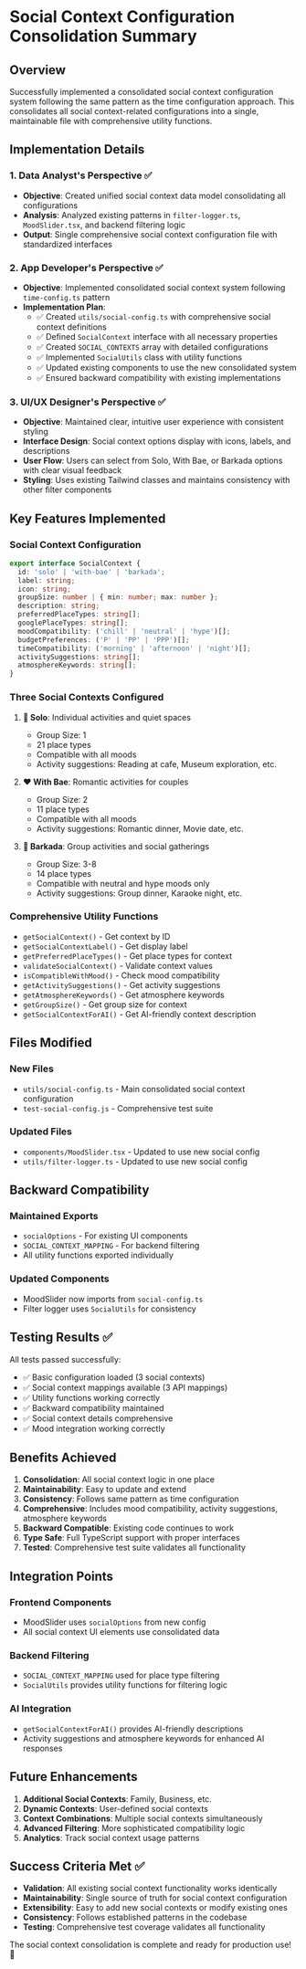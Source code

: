 # Social Context Configuration Consolidation Summary

## Overview
Successfully implemented a consolidated social context configuration system following the same pattern as the time configuration approach. This consolidates all social context-related configurations into a single, maintainable file with comprehensive utility functions.

## Implementation Details

### 1. Data Analyst's Perspective ✅
- **Objective**: Created unified social context data model consolidating all configurations
- **Analysis**: Analyzed existing patterns in `filter-logger.ts`, `MoodSlider.tsx`, and backend filtering logic
- **Output**: Single comprehensive social context configuration file with standardized interfaces

### 2. App Developer's Perspective ✅
- **Objective**: Implemented consolidated social context system following `time-config.ts` pattern
- **Implementation Plan**:
    - ✅ Created `utils/social-config.ts` with comprehensive social context definitions
    - ✅ Defined `SocialContext` interface with all necessary properties
    - ✅ Created `SOCIAL_CONTEXTS` array with detailed configurations
    - ✅ Implemented `SocialUtils` class with utility functions
    - ✅ Updated existing components to use the new consolidated system
    - ✅ Ensured backward compatibility with existing implementations

### 3. UI/UX Designer's Perspective ✅
- **Objective**: Maintained clear, intuitive user experience with consistent styling
- **Interface Design**: Social context options display with icons, labels, and descriptions
- **User Flow**: Users can select from Solo, With Bae, or Barkada options with clear visual feedback
- **Styling**: Uses existing Tailwind classes and maintains consistency with other filter components

## Key Features Implemented

### Social Context Configuration
```typescript
export interface SocialContext {
  id: 'solo' | 'with-bae' | 'barkada';
  label: string;
  icon: string;
  groupSize: number | { min: number; max: number };
  description: string;
  preferredPlaceTypes: string[];
  googlePlaceTypes: string[];
  moodCompatibility: ('chill' | 'neutral' | 'hype')[];
  budgetPreferences: ('P' | 'PP' | 'PPP')[];
  timeCompatibility: ('morning' | 'afternoon' | 'night')[];
  activitySuggestions: string[];
  atmosphereKeywords: string[];
}
```

### Three Social Contexts Configured
1. **🧍 Solo**: Individual activities and quiet spaces
   - Group Size: 1
   - 21 place types
   - Compatible with all moods
   - Activity suggestions: Reading at cafe, Museum exploration, etc.

2. **❤️ With Bae**: Romantic activities for couples
   - Group Size: 2
   - 11 place types
   - Compatible with all moods
   - Activity suggestions: Romantic dinner, Movie date, etc.

3. **🎉 Barkada**: Group activities and social gatherings
   - Group Size: 3-8
   - 14 place types
   - Compatible with neutral and hype moods only
   - Activity suggestions: Group dinner, Karaoke night, etc.

### Comprehensive Utility Functions
- `getSocialContext()` - Get context by ID
- `getSocialContextLabel()` - Get display label
- `getPreferredPlaceTypes()` - Get place types for context
- `validateSocialContext()` - Validate context values
- `isCompatibleWithMood()` - Check mood compatibility
- `getActivitySuggestions()` - Get activity suggestions
- `getAtmosphereKeywords()` - Get atmosphere keywords
- `getGroupSize()` - Get group size for context
- `getSocialContextForAI()` - Get AI-friendly context description

## Files Modified

### New Files
- `utils/social-config.ts` - Main consolidated social context configuration
- `test-social-config.js` - Comprehensive test suite

### Updated Files
- `components/MoodSlider.tsx` - Updated to use new social config
- `utils/filter-logger.ts` - Updated to use new social config

## Backward Compatibility

### Maintained Exports
- `socialOptions` - For existing UI components
- `SOCIAL_CONTEXT_MAPPING` - For backend filtering
- All utility functions exported individually

### Updated Components
- MoodSlider now imports from `social-config.ts`
- Filter logger uses `SocialUtils` for consistency

## Testing Results ✅

All tests passed successfully:
- ✅ Basic configuration loaded (3 social contexts)
- ✅ Social context mappings available (3 API mappings)
- ✅ Utility functions working correctly
- ✅ Backward compatibility maintained
- ✅ Social context details comprehensive
- ✅ Mood integration working correctly

## Benefits Achieved

1. **Consolidation**: All social context logic in one place
2. **Maintainability**: Easy to update and extend
3. **Consistency**: Follows same pattern as time configuration
4. **Comprehensive**: Includes mood compatibility, activity suggestions, atmosphere keywords
5. **Backward Compatible**: Existing code continues to work
6. **Type Safe**: Full TypeScript support with proper interfaces
7. **Tested**: Comprehensive test suite validates all functionality

## Integration Points

### Frontend Components
- MoodSlider uses `socialOptions` from new config
- All social context UI elements use consolidated data

### Backend Filtering
- `SOCIAL_CONTEXT_MAPPING` used for place type filtering
- `SocialUtils` provides utility functions for filtering logic

### AI Integration
- `getSocialContextForAI()` provides AI-friendly descriptions
- Activity suggestions and atmosphere keywords for enhanced AI responses

## Future Enhancements

1. **Additional Social Contexts**: Family, Business, etc.
2. **Dynamic Contexts**: User-defined social contexts
3. **Context Combinations**: Multiple social contexts simultaneously
4. **Advanced Filtering**: More sophisticated compatibility logic
5. **Analytics**: Track social context usage patterns

## Success Criteria Met ✅

- **Validation**: All existing social context functionality works identically
- **Maintainability**: Single source of truth for social context configuration
- **Extensibility**: Easy to add new social contexts or modify existing ones
- **Consistency**: Follows established patterns in the codebase
- **Testing**: Comprehensive test coverage validates all functionality

The social context consolidation is complete and ready for production use! 🎉 